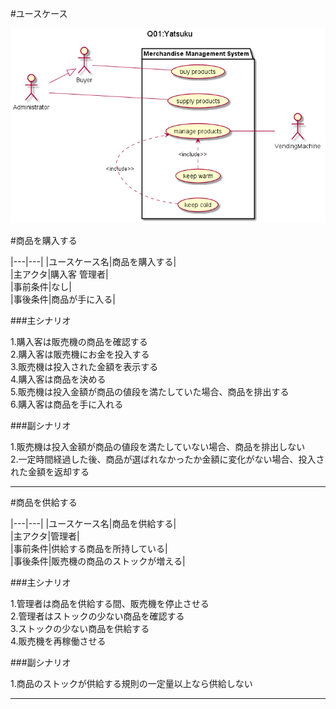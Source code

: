 
#ユースケース

![usecase](Q01.png)

#商品を購入する
  
|---|---|
|ユースケース名|商品を購入する|  
|主アクタ|購入客 管理者|  
|事前条件|なし|  
|事後条件|商品が手に入る|  

###主シナリオ

1.購入客は販売機の商品を確認する  
2.購入客は販売機にお金を投入する  
3.販売機は投入された金額を表示する  
4.購入客は商品を決める  
5.販売機は投入金額が商品の値段を満たしていた場合、商品を排出する  
6.購入客は商品を手に入れる  
  
###副シナリオ

1.販売機は投入金額が商品の値段を満たしていない場合、商品を排出しない  
2.一定時間経過した後、商品が選ばれなかったか金額に変化がない場合、投入された金額を返却する  

---

#商品を供給する
  
|---|---|
|ユースケース名|商品を供給する|  
|主アクタ|管理者|  
|事前条件|供給する商品を所持している|  
|事後条件|販売機の商品のストックが増える|  

###主シナリオ

1.管理者は商品を供給する間、販売機を停止させる  
2.管理者はストックの少ない商品を確認する  
3.ストックの少ない商品を供給する  
4.販売機を再稼働させる  

###副シナリオ

1.商品のストックが供給する規則の一定量以上なら供給しない  

---
